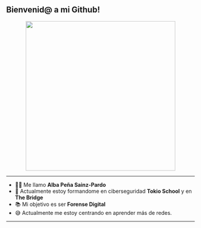 ## Bienvenid@ a mi Github!  
<p align="center">
<img src="https://media.giphy.com/media/v1.Y2lkPTc5MGI3NjExMHdwM3Q5czkzemJsNGQ2ZG12NmF0cm51Y3pxNXJocnVoOXZ0N3YxMyZlcD12MV9naWZzX3NlYXJjaCZjdD1n/Nx0rz3jtxtEre/giphy.gif" width="400"/> 

  ---
- :raising_hand_woman: Me llamo **Alba Peña Sainz-Pardo** 
- :school: Actualmente estoy formandome en ciberseguridad **Tokio School** y en **The Bridge**
- :books: Mi objetivo es ser **Forense Digital**
- :sweat_smile: Actualmente me estoy centrando en aprender más de redes.
---

<!--
- 🔭 Buscando mi primera oportunidad laboral.
- 🌱 Reforzando mis bases de sistemas y redes.
Nombre y breve descripción

Especialización e intereses (ej: Ciberseguridad - Blue Team, Forense Digital)

Certificaciones destacadas

Proyectos destacados

Enlaces a formaciones y asistencia a eventos
